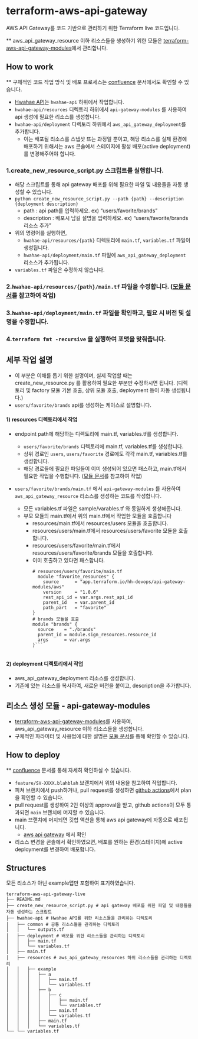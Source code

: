 # terraform-aws-api-gateway
AWS API Gateway를 코드 기반으로 관리하기 위한 Terraform live 코드입니다.

** aws_api_gateway_resource 이하 리소스들을 생성하기 위한 모듈은 [terraform-aws-api-gateway-modules](https://github.com/birdviewdev/terraform-aws-api-gateway-modules)에서 관리합니다.


## How to work
** 구체적인 코드 작업 방식 및 배포 프로세스는 [confluence](https://birdview.atlassian.net/wiki/spaces/HWAH/pages/3438379118/Terraform+Api+Gateway) 문서에서도 확인할 수 있습니다.
- [Hwahae API](https://ap-northeast-2.console.aws.amazon.com/apigateway/main/apis/xxd0dl0q2f/resources?api=xxd0dl0q2f&region=ap-northeast-2)는 `hwahae-api` 하위에서 작업합니다.
- `hwahae-api/resources` 디렉토리 하위에서 `api-gateway-modules` 를 사용하여 api 생성에 필요한 리소스를 생성합니다.
- `hwahae-api/deployment` 디렉토리 하위에서 `aws_api_gateway_deployment`를 추가합니다.
  - 이는 배포될 리소스를 스냅샷 뜨는 과정일 뿐이고, 해당 리소스를 실제 환경에 배포하기 위해서는 aws 콘솔에서 스테이지에 활성 배포(active deployment)를 변경해주어야 합니다.

### 1.create_new_resource_script.py 스크립트를 실행합니다.
- 해당 스크립트를 통해 api gateway 배포를 위해 필요한 파일 및 내용들을 자동 생성할 수 있습니다. 
- `python create_new_resource_script.py --path {path} --description {deployment description}`
  - path : api path를 입력하세요. ex) “users/favorite/brands”
  - description : 배포시 남길 설명을 입력하세요. ex) “users/favorite/brands 리소스 추가”
- 위의 명령어를 실행하면, 
  - `hwahae-api/resources/{path}` 디렉토리에 `main.tf`, `variables.tf` 파일이 생성됩니다.
  - `hwahae-api/deployment/main.tf` 파일에 `aws_api_gateway_deployment` 리소스가 추가됩니다.
- `variables.tf` 파일은 수정하지 않습니다. 
### 2.`hwahae-api/resources/{path}/main.tf` 파일을 수정합니다. ([모듈 문서](https://github.com/birdviewdev/terraform-aws-api-gateway-modules/blob/main/README.md)를 참고하여 작업)
### 3.`hwahae-api/deployment/main.tf` 파일을 확인하고, 필요 시 버전 및 설명을 수정합니다.
### 4.`terraform fmt -recursive` 을 실행하여 포맷을 맞춰줍니다.


## 세부 작업 설명 
- 이 부분은 이해를 돕기 위한 설명이며, 실제 작업할 때는 create_new_resource.py 를 활용하여 필요한 부분만 수정하시면 됩니다. (디렉토리 및 factory 모듈 기본 호출, 상위 모듈 호출, deployment 등이 자동 생성됩니다.)
- `users/favorite/brands` api를 생성하는 케이스로 설명합니다.

#### 1) resources 디렉토리에서 작업 
  - endpoint path에 해당하는 디렉토리에 main.tf, variables.tf를 생성합니다. 
    - `users/favorite/brands` 디렉토리에 main.tf, variables.tf를 생성합니다.
    - 상위 경로인 `users`, `users/favorite` 경로에도 각각 main.tf, variables.tf를 생성합니다. 
    - 해당 경로들에 필요한 파일들이 이미 생성되어 있으면 패스하고, main.tf에서 필요한 작업을 수행합니다. ([모듈 문서](https://github.com/birdviewdev/terraform-aws-api-gateway-modules/blob/main/README.md)를 참고하여 작업)


  - `users/favorite/brands/main.tf` 에서 `api-gateway-modules` 를 사용하여 `aws_api_gateway_resource` 리소스를 생성하는 코드를 작성합니다.
    - 모든 variables.tf 파일은 sample/varables.tf 와 동일하게 생성해줍니다.
    - 부모 모듈의 main.tf에서 위의 main.tf에서 작업한 모듈을 호출합니다
      - resources/main.tf에서 resources/users 모듈을 호출합니다.
      - resources/users/main.tf에서 resources/users/favorite 모듈을 호출합니다.
      - resources/users/favorite/main.tf에서 resources/users/favorite/brands 모듈을 호출합니다.
      - 이미 호출하고 있다면 패스합니다.
        ```hcl
        # resources/users/favorite/main.tf
          module "favorite_resources" {
            source      = "app.terraform.io/hh-devops/api-gateway-modules/aws"
            version     = "1.0.6"
            rest_api_id = var.args.rest_api_id
            parent_id   = var.parent_id
            path_part   = "favorite"
        }
        # brands 모듈을 호출
        module "brands" {
          source    = "./brands"
          parent_id = module.sign_resources.resource_id
          args      = var.args
        }```
             
#### 2) deployment 디렉토리에서 작업
- aws_api_gateway_deployment 리소스를 생성합니다.
- 기존에 있는 리소스를 복사하여, 새로운 버전을 붙이고, description을 추가합니다.


## 리소스 생성 모듈 - api-gateway-modules 
- [terraform-aws-api-gateway-modules](https://github.com/birdviewdev/terraform-aws-api-gateway-modules)를 사용하여, aws_api_gateway_resource 이하 리소스들을 생성합니다.
- 구체적인 파라미터 및 사용법에 대한 설명은 [모듈 문서](https://github.com/birdviewdev/terraform-aws-api-gateway-modules/blob/main/README.md)를 통해 확인할 수 있습니다.


## How to deploy
** [confluence](https://birdview.atlassian.net/wiki/spaces/HWAH/pages/3438379118/Terraform+Api+Gateway) 문서를 통해 자세히 확인하실 수 있습니다.
- `feature/SV-XXXX.blahblah` 브랜치에서 위의 내용을 참고하여 작업합니다. 
- 피쳐 브랜치에서 push하거나, pull request를 생성하면 [github actions](https://github.com/birdviewdev/terraform-aws-api-gateway-live/actions)에서 plan 을 확인할 수 있습니다.
- pull request를 생성하여 2인 이상의 approval을 받고, github actions이 모두 통과되면 `main` 브랜치에 머지할 수 있습니다. 
- main 브랜치에 머지되면 깃헙 액션을 통해 aws api gateway에 자동으로 배포됩니다.
  - [aws api gateway](https://ap-northeast-2.console.aws.amazon.com/apigateway/main/apis/xxd0dl0q2f/resources?api=xxd0dl0q2f&region=ap-northeast-2) 에서 확인
- 리소스 변경을 콘솔에서 확인하였으면, 배포를 원하는 환경(스테이지)에 active deployment를 변경하여 배포합니다.


## Structures
모든 리소스가 아닌 example앱만 포함하여 표기하였습니다. 

```
terraform-aws-api-gateway-live
├── README.md
├── create_new_resource_script.py # api gateway 배포를 위한 파일 및 내용들을 자동 생성하는 스크립트
├── hwahae-api # Hwahae API를 위한 리소스들을 관리하는 디렉토리
│   ├── common # 공통 리소스들을 관리하는 디렉토리
│   │   └── outputs.tf
│   ├── deployment # 배포를 위한 리소스들을 관리하는 디렉토리
│   │   ├── main.tf
│   │   └── variables.tf
│   ├── main.tf 
│   ├── resources # aws_api_gateway_resources 하위 리소스들을 관리하는 디렉토리
│   │   ├── example
│   │   │   ├── a
│   │   │   │   ├── main.tf
│   │   │   │   └── variables.tf
│   │   │   ├── b
│   │   │   │   ├── c
│   │   │   │   │   ├── main.tf
│   │   │   │   │   └── variables.tf
│   │   │   │   ├── main.tf
│   │   │   │   └── variables.tf
│   │   │   ├── main.tf
│   │   │   └── variables.tf
└── └── variables.tf
```

